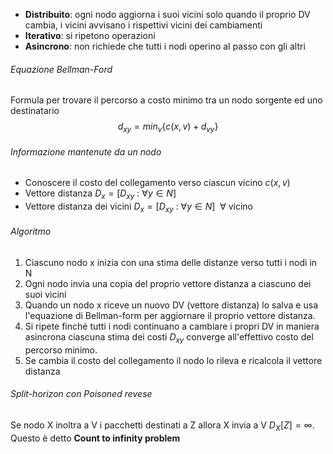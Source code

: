 - **Distribuito**: ogni nodo aggiorna i suoi vicini solo quando il proprio DV cambia, i vicini avvisano i rispettivi vicini dei cambiamenti
- **Iterativo**: si ripetono operazioni
- **Asincrono**: non richiede che tutti i nodi operino al passo con gli altri
###### Equazione Bellman-Ford
Formula per trovare il percorso a costo minimo tra un nodo sorgente ed uno destinatario
$$d_{xy} = min_v \{c(x,v) + d_{vy}\}$$
###### Informazione mantenute da un nodo
- Conoscere il costo del collegamento verso ciascun vicino $c(x,v)$
- Vettore distanza $D_x = [D_{xy}\::\: \forall y \in N]$ 
- Vettore distanza dei vicini $D_x = [D_{xy}\::\: \forall y \in N] \:\:\forall$ vicino 

###### Algoritmo
1. Ciascuno nodo x inizia con una stima delle distanze verso tutti i nodi in N
2. Ogni nodo invia una copia del proprio vettore distanza a ciascuno dei suoi vicini
3. Quando un nodo x riceve un nuovo DV (vettore distanza) lo salva e usa l'equazione di Bellman-form per aggiornare il proprio vettore distanza.
4. Si ripete finché tutti i nodi continuano a cambiare i propri DV in maniera asincrona ciascuna stima dei costi $D_{xy}$ converge all'effettivo costo del percorso minimo.
5. Se cambia il costo del collegamento il nodo lo rileva e ricalcola il vettore distanza

###### Split-horizon con Poisoned revese
Se nodo X inoltra a V i pacchetti destinati a Z allora X invia a V $D_X[Z] = \infty$. Questo è detto **Count to infinity problem**